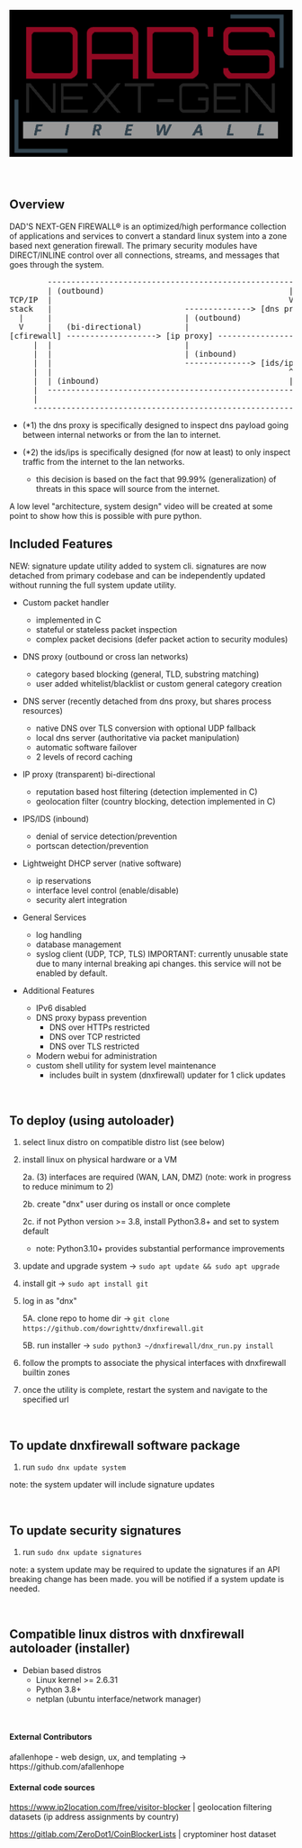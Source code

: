 <h1>
	<br>
	<img src="https://raw.githubusercontent.com/DOWRIGHTTV/dnxfirewall/dnxfirewall-dev/dnx_webui/static/assets/images/dads_logo_black.png" alt="dad's next-gen firewall">
	<br>
</h1>

<br>
<h2>Overview</h2>
<span>
  DAD'S NEXT-GEN FIREWALL® is an optimized/high performance collection of applications and services to convert a standard linux system
  into a zone based next generation firewall. The primary security modules have DIRECT/INLINE control over all connections, streams, 
  and messages that goes through the system.

<pre>
        ----------------------------------------------------
        | (outbound)                                       |
TCP/IP  |                                                  V                      TCP/IP
stack   |                            --------------> [dns proxy (*1)] --------    stack
  |     |                            | (outbound)                            |     ^
  V     |   (bi-directional)         |                                       V     |
[cfirewall] -------------------> [ip proxy] ----------------------> ((*packet verdict*))
     |  |                            |                                     ^    ^            
     |  |                            | (inbound)                           |    |
     |  |                            --------------> [ids/ips (*2)] --------    |
     |  |                                                  ^                    |
     |  | (inbound)                                        |                    |
     |  ----------------------------------------------------                    |
     |                                                                          |
     ----------------------------------------------------------------------------
</pre>

- (*1) the dns proxy is specifically designed to inspect dns payload going between internal networks or from the lan to internet.

- (*2) the ids/ips is specifically designed (for now at least) to only inspect traffic from the internet to the lan networks. 
  - this decision is based on the fact that 99.99% (generalization) of threats in this space will source from the internet.

</span>
A low level "architecture, system design" video will be created at some point to show how this is possible with pure python.

<br>
<h2>Included Features</h2>

NEW: signature update utility added to system cli. signatures are now detached from primary codebase and can be
independently updated without running the full system update utility.

- Custom packet handler
  - implemented in C
  - stateful or stateless packet inspection
  - complex packet decisions (defer packet action to security modules)

- DNS proxy (outbound or cross lan networks)
   - category based blocking (general, TLD, substring matching)
   - user added whitelist/blacklist or custom general category creation

- DNS server (recently detached from dns proxy, but shares process resources)
  - native DNS over TLS conversion with optional UDP fallback
  - local dns server (authoritative via packet manipulation)
  - automatic software failover
  - 2 levels of record caching

- IP proxy (transparent) bi-directional
   - reputation based host filtering (detection implemented in C)
   - geolocation filter (country blocking, detection implemented in C)

- IPS/IDS (inbound)
   - denial of service detection/prevention
   - portscan detection/prevention

- Lightweight DHCP server (native software)
   - ip reservations
   - interface level control (enable/disable)
   - security alert integration

- General Services
   - log handling
   - database management
   - syslog client (UDP, TCP, TLS) IMPORTANT: currently unusable state due to many internal breaking api changes. this service will not be enabled by default.
    
- Additional Features
   - IPv6 disabled
   - DNS proxy bypass prevention
     - DNS over HTTPs restricted
     - DNS over TCP restricted
     - DNS over TLS restricted
   - Modern webui for administration
   - custom shell utility for system level maintenance
     - includes built in system (dnxfirewall) updater for 1 click updates

<br>
<h2>To deploy (using autoloader)</h2>

1. select linux distro on compatible distro list (see below)

2. install linux on physical hardware or a VM
	
	2a. (3) interfaces are required (WAN, LAN, DMZ) (note: work in progress to reduce minimum to 2)
	
	2b. create "dnx" user during os install or once complete
	
	2c. if not Python version >= 3.8, install Python3.8+ and set to system default 

    - note: Python3.10+ provides substantial performance improvements

3. update and upgrade system -> ```sudo apt update && sudo apt upgrade```

4. install git -> ```sudo apt install git```

5. log in as "dnx"
	
    5A. clone repo to home dir -> ```git clone https://github.com/dowrighttv/dnxfirewall.git```
        
    5B. run installer -> ```sudo python3 ~/dnxfirewall/dnx_run.py install```
	
7. follow the prompts to associate the physical interfaces with dnxfirewall builtin zones
	
8. once the utility is complete, restart the system and navigate to the specified url

<br>
<h2>To update dnxfirewall software package</h2>

1. run ```sudo dnx update system```

note: the system updater will include signature updates

<br>
<h2>To update security signatures</h2>

1. run ```sudo dnx update signatures```

note: a system update may be required to update the signatures if an API breaking change has been made. you will be
notified if a system update is needed.

<br>
<h2>Compatible linux distros with dnxfirewall autoloader (installer)</h2>

- Debian based distros
  - Linux kernel >= 2.6.31
  - Python 3.8+
  - netplan	(ubuntu interface/network manager)

<br>

<h4>External Contributors</h4>
afallenhope - web design, ux, and templating -> https://github.com/afallenhope

<h4>External code sources</h4>

https://www.ip2location.com/free/visitor-blocker | geolocation filtering datasets (ip address assignments by country)

https://gitlab.com/ZeroDot1/CoinBlockerLists | cryptominer host dataset
